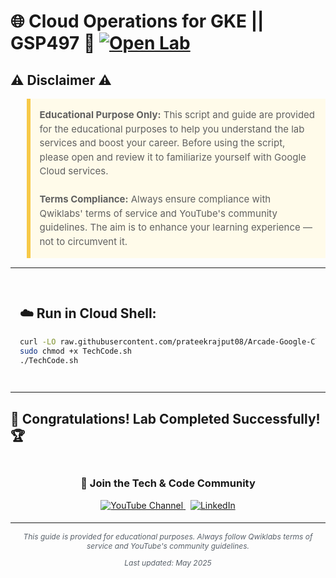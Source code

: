# 🌐 Cloud Operations for GKE || GSP497 🚀 [![Open Lab](https://img.shields.io/badge/Open-Lab-blue?style=flat)](https://www.cloudskillsboost.google/games/6557/labs/41137)

## ⚠️ Disclaimer ⚠️

<blockquote style="background-color: #fffbea; border-left: 6px solid #f7c948; padding: 1em; font-size: 15px; line-height: 1.5;">
  <strong>Educational Purpose Only:</strong> This script and guide are provided for the educational purposes to help you understand the lab services and boost your career. Before using the script, please open and review it to familiarize yourself with Google Cloud services.
  <br><br>
  <strong>Terms Compliance:</strong> Always ensure compliance with Qwiklabs' terms of service and YouTube's community guidelines. The aim is to enhance your learning experience — not to circumvent it.
</blockquote>

---

<div style="padding: 15px; margin: 10px 0;">

## ☁️ Run in Cloud Shell:

```bash
curl -LO raw.githubusercontent.com/prateekrajput08/Arcade-Google-Cloud-Labs/refs/heads/main/Cloud%20Operations%20for%20GKE/TechCode.sh
sudo chmod +x TechCode.sh 
./TechCode.sh
```

</div>

---

## 🎉 **Congratulations! Lab Completed Successfully!** 🏆  

<div align="center" style="padding: 5px;">
  <h3>📱 Join the Tech & Code Community</h3>
  
  <a href="https://www.youtube.com/@TechCode9?sub_confirmation=1">
    <img src="https://img.shields.io/badge/Subscribe-Tech%20&%20Code-FF0000?style=for-the-badge&logo=youtube&logoColor=white" alt="YouTube Channel">
  </a>
  &nbsp;
  <a href="https://www.linkedin.com/in/prateekrajput08/">
    <img src="https://img.shields.io/badge/LINKEDIN-Prateek%20Rajput-0077B5?style=for-the-badge&logo=linkedin&logoColor=white" alt="LinkedIn">
</a>


</div>

---

<div align="center">
  <p style="font-size: 12px; color: #586069;">
    <em>This guide is provided for educational purposes. Always follow Qwiklabs terms of service and YouTube's community guidelines.</em>
  </p>
  <p style="font-size: 12px; color: #586069;">
    <em>Last updated: May 2025</em>
  </p>
</div>
